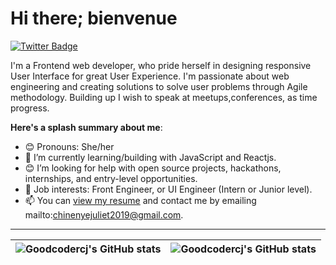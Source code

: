 # Hi there; bienvenue

[![Twitter Badge](https://img.shields.io/badge/-@codesmitheer-1ca0f1?style=for-the-badge&logo=twitter&logoColor=white&link=https://twitter.com/codesmitheer)](https://twitter.com/codesmitheer)

I'm a Frontend web developer, who pride herself in designing responsive User Interface for great User Experience. I'm passionate about web engineering and creating solutions to solve user problems through Agile methodology. Building up I wish to speak at meetups,conferences, as time progress.

**Here's a splash summary about me**:

- 😊 Pronouns: She/her
- 🌱 I’m currently learning/building with JavaScript and Reactjs.
- 😊 I’m looking for help with open source projects, hackathons, internships, and entry-level opportunities.
- 💼 Job interests: Front Engineer, or UI Engineer (Intern or Junior level).
- 📫 You can [view my resume](https://drive.google.com/file/d/14t2405VjOBMfC-rjjBtxLKnQb-Jk1Gcg/view?usp=drivesdk) and contact me by emailing mailto:chinenyejuliet2019@gmail.com.

---

| <img align="center" src="https://github-readme-stats.vercel.app/api?username=goodcodercj&show_icons=true&include_all_commits=true&hide_border=true" alt="Goodcodercj's GitHub stats" /> | <img align="center" src="https://github-readme-stats.vercel.app/api/top-langs/?username=Goodcodercj&langs_count=8&layout=compact&hide_border=true" alt="Goodcodercj's GitHub stats" /> |
| ------------- | ------------- |
